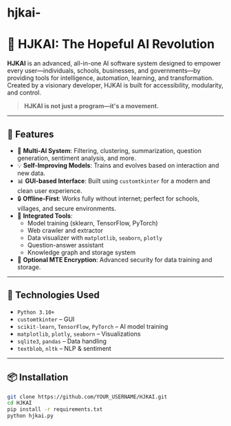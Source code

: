 # hjkai-
# 🤖 HJKAI: The Hopeful AI Revolution

**HJKAI** is an advanced, all-in-one AI software system designed to empower every user—individuals, schools, businesses, and governments—by providing tools for intelligence, automation, learning, and transformation. Created by a visionary developer, HJKAI is built for accessibility, modularity, and control.

> **HJKAI is not just a program—it's a movement.**

---

## 🚀 Features

- 🧠 **Multi-AI System**: Filtering, clustering, summarization, question generation, sentiment analysis, and more.
- 💡 **Self-Improving Models**: Trains and evolves based on interaction and new data.
- 📊 **GUI-based Interface**: Built using `customtkinter` for a modern and clean user experience.
- 🔒 **Offline-First**: Works fully without internet; perfect for schools, villages, and secure environments.
- 🧰 **Integrated Tools**:
  - Model training (sklearn, TensorFlow, PyTorch)
  - Web crawler and extractor
  - Data visualizer with `matplotlib`, `seaborn`, `plotly`
  - Question-answer assistant
  - Knowledge graph and storage system
- 🔐 **Optional MTE Encryption**: Advanced security for data training and storage.

---

## 🧱 Technologies Used

- `Python 3.10+`
- `customtkinter` – GUI
- `scikit-learn`, `TensorFlow`, `PyTorch` – AI model training
- `matplotlib`, `plotly`, `seaborn` – Visualizations
- `sqlite3`, `pandas` – Data handling
- `textblob`, `nltk` – NLP & sentiment

---

## 📦 Installation

```bash
git clone https://github.com/YOUR_USERNAME/HJKAI.git
cd HJKAI
pip install -r requirements.txt
python hjkai.py
